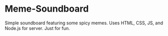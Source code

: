 # Meme-Soundboard

Simple soundboard featuring some spicy memes. Uses HTML, CSS, JS, and Node.js for server. Just for fun.
